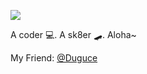 ![](https://komarev.com/ghpvc/?username=Ki-Seki)

A coder 💻. A sk8er 🛹. Aloha~

My Friend: [@Duguce](https://github.com/Duguce)
